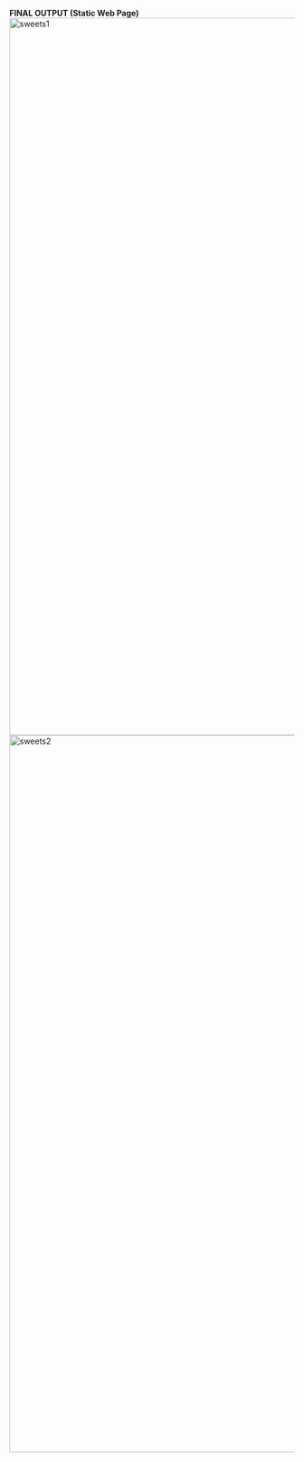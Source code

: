 **FINAL OUTPUT (Static Web Page)**
<img width="1267" alt="sweets1" src="https://github.com/Swasti008/web-page/assets/144793835/38abf5ce-95e3-43ba-8e9d-ebe98de4be7e">
<img width="1267" alt="sweets2" src="https://github.com/Swasti008/web-page/assets/144793835/1c81b9d7-432f-4f7d-b4b3-7d57ecd2587e">
